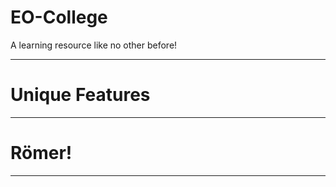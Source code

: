 <!-- .slide: data-state="layout-title"  -->

# EO-College

<p>A learning resource like no other before!</p>

---

# Unique Features

---

# Römer!

---


<!-- .slide: data-state="layout-title" data-transition="zoom" class="bg-dark"-->
